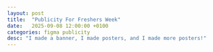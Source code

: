```yaml
---
layout: post
title:  "Publicity For Freshers Week"
date:   2025-09-08 12:00:00 +0100
categories: figma publicity
desc: "I made a banner, I made posters, and I made more posters!"
---
```


